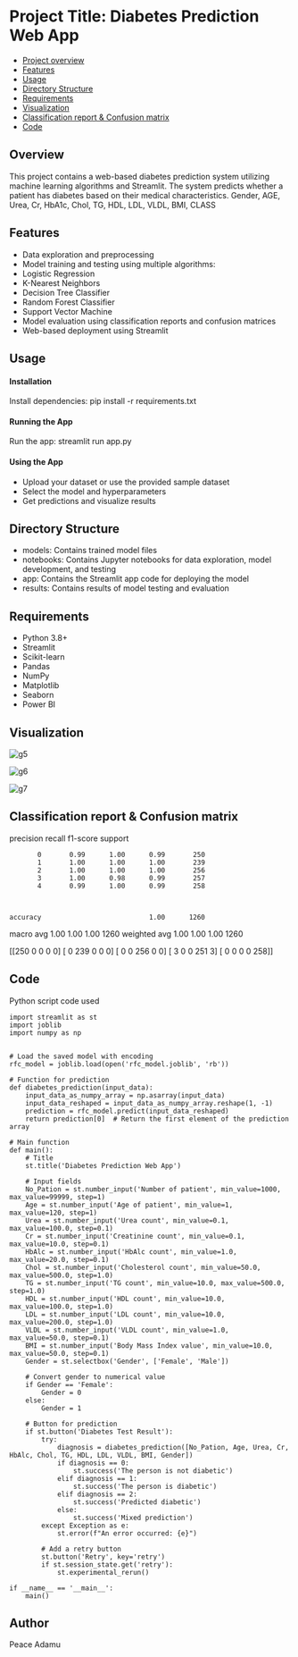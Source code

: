 # Project Title: Diabetes Prediction Web App
- [Project overview](#project-overview)
- [Features](#features)
- [Usage](#usage)
- [Directory Structure](#directory-structure)
- [Requirements](#requirements)
- [Visualization](#visualization)
- [Classification report & Confusion matrix](#Classification-report-&Confusion-matrix)
- [Code](#code)

  
## Overview
This project contains a web-based diabetes prediction system utilizing machine learning algorithms and Streamlit. The system predicts whether a patient has diabetes based on their medical characteristics. Gender, AGE, Urea, Cr, HbA1c, Chol, TG, HDL, LDL, VLDL, BMI, CLASS 

## Features  
- Data exploration and preprocessing
- Model training and testing using multiple algorithms:
- Logistic Regression
- K-Nearest Neighbors
- Decision Tree Classifier
- Random Forest Classifier
- Support Vector Machine
- Model evaluation using classification reports and confusion matrices
- Web-based deployment using Streamlit

## Usage
#### Installation
 Install dependencies: pip install -r requirements.txt
#### Running the App
Run the app: streamlit run app.py
#### Using the App
- Upload your dataset or use the provided sample dataset
- Select the model and hyperparameters
- Get predictions and visualize results

## Directory Structure
- models: Contains trained model files
- notebooks: Contains Jupyter notebooks for data exploration, model development, and testing
- app: Contains the Streamlit app code for deploying the model
- results: Contains results of model testing and evaluation

## Requirements
- Python 3.8+
- Streamlit
- Scikit-learn
- Pandas
- NumPy
- Matplotlib
- Seaborn
- Power BI

## Visualization

![g5](https://github.com/user-attachments/assets/a4355b1b-f822-4f37-b64b-5e8bf58434bd)

![g6](https://github.com/user-attachments/assets/9f6f9754-5179-4735-958f-23fb6318a366)


![g7](https://github.com/user-attachments/assets/36df2711-cfe9-4222-b13d-b9ecb495a338)


## Classification report & Confusion matrix
precision    recall  f1-score   support

           0       0.99      1.00      0.99       250
           1       1.00      1.00      1.00       239
           2       1.00      1.00      1.00       256
           3       1.00      0.98      0.99       257
           4       0.99      1.00      0.99       258

    
    
    accuracy                           1.00      1260
   macro avg       1.00      1.00      1.00      1260
weighted avg       1.00      1.00      1.00      1260

[[250   0   0   0   0]
 [  0 239   0   0   0]
 [  0   0 256   0   0]
 [  3   0   0 251   3]
 [  0   0   0   0 258]]

 ## Code
 Python script code used
```
import streamlit as st
import joblib
import numpy as np


# Load the saved model with encoding
rfc_model = joblib.load(open('rfc_model.joblib', 'rb'))

# Function for prediction
def diabetes_prediction(input_data):
    input_data_as_numpy_array = np.asarray(input_data)
    input_data_reshaped = input_data_as_numpy_array.reshape(1, -1)
    prediction = rfc_model.predict(input_data_reshaped)
    return prediction[0]  # Return the first element of the prediction array

# Main function
def main():
    # Title
    st.title('Diabetes Prediction Web App')

    # Input fields
    No_Pation = st.number_input('Number of patient', min_value=1000, max_value=99999, step=1)
    Age = st.number_input('Age of patient', min_value=1, max_value=120, step=1)
    Urea = st.number_input('Urea count', min_value=0.1, max_value=100.0, step=0.1)
    Cr = st.number_input('Creatinine count', min_value=0.1, max_value=10.0, step=0.1)
    HbAlc = st.number_input('HbAlc count', min_value=1.0, max_value=20.0, step=0.1)
    Chol = st.number_input('Cholesterol count', min_value=50.0, max_value=500.0, step=1.0)
    TG = st.number_input('TG count', min_value=10.0, max_value=500.0, step=1.0)
    HDL = st.number_input('HDL count', min_value=10.0, max_value=100.0, step=1.0)
    LDL = st.number_input('LDL count', min_value=10.0, max_value=200.0, step=1.0)
    VLDL = st.number_input('VLDL count', min_value=1.0, max_value=50.0, step=0.1)
    BMI = st.number_input('Body Mass Index value', min_value=10.0, max_value=50.0, step=0.1)
    Gender = st.selectbox('Gender', ['Female', 'Male'])

    # Convert gender to numerical value
    if Gender == 'Female':
        Gender = 0
    else:
        Gender = 1

    # Button for prediction
    if st.button('Diabetes Test Result'):
        try:
            diagnosis = diabetes_prediction([No_Pation, Age, Urea, Cr, HbAlc, Chol, TG, HDL, LDL, VLDL, BMI, Gender])
            if diagnosis == 0:
                st.success('The person is not diabetic')
            elif diagnosis == 1:
                st.success('The person is diabetic')
            elif diagnosis == 2:
                st.success('Predicted diabetic')
            else:
                st.success('Mixed prediction')
        except Exception as e:
            st.error(f"An error occurred: {e}")

        # Add a retry button
        st.button('Retry', key='retry')
        if st.session_state.get('retry'):
            st.experimental_rerun()

if __name__ == '__main__':
    main()
```


## Author
Peace Adamu
